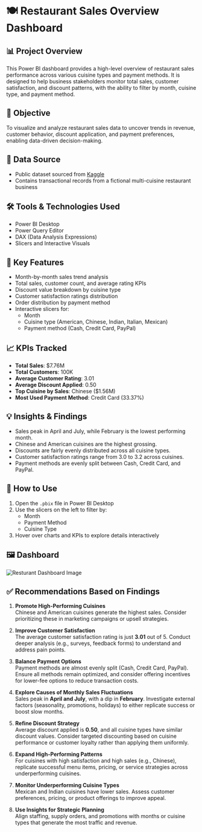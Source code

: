 # 🍽️ Restaurant Sales Overview Dashboard

## 📊 Project Overview
This Power BI dashboard provides a high-level overview of restaurant sales performance across various cuisine types and payment methods. It is designed to help business stakeholders monitor total sales, customer satisfaction, and discount patterns, with the ability to filter by month, cuisine type, and payment method.

## 🎯 Objective
To visualize and analyze restaurant sales data to uncover trends in revenue, customer behavior, discount application, and payment preferences, enabling data-driven decision-making.

## 📁 Data Source
- Public dataset sourced from [Kaggle](https://www.kaggle.com/)
- Contains transactional records from a fictional multi-cuisine restaurant business

## 🛠 Tools & Technologies Used
- Power BI Desktop
- Power Query Editor
- DAX (Data Analysis Expressions)
- Slicers and Interactive Visuals

## 📌 Key Features
- Month-by-month sales trend analysis
- Total sales, customer count, and average rating KPIs
- Discount value breakdown by cuisine type
- Customer satisfaction ratings distribution
- Order distribution by payment method
- Interactive slicers for:
  - Month
  - Cuisine type (American, Chinese, Indian, Italian, Mexican)
  - Payment method (Cash, Credit Card, PayPal)

## 📈 KPIs Tracked
- **Total Sales**: $7.76M
- **Total Customers**: 100K
- **Average Customer Rating**: 3.01
- **Average Discount Applied**: 0.50
- **Top Cuisine by Sales**: Chinese ($1.56M)
- **Most Used Payment Method**: Credit Card (33.37%)

## 💡 Insights & Findings
- Sales peak in April and July, while February is the lowest performing month.
- Chinese and American cuisines are the highest grossing.
- Discounts are fairly evenly distributed across all cuisine types.
- Customer satisfaction ratings range from 3.0 to 3.2 across cuisines.
- Payment methods are evenly split between Cash, Credit Card, and PayPal.

## 🧭 How to Use
1. Open the `.pbix` file in Power BI Desktop
2. Use the slicers on the left to filter by:
   - Month
   - Payment Method
   - Cuisine Type
3. Hover over charts and KPIs to explore details interactively

## 🖼️ Dashboard 
![Resturant Dashboard Image ](https://github.com/user-attachments/assets/aa55e3ca-822b-4fae-93c4-99d1ec3d1bfb)

## ✅ Recommendations Based on Findings

1. **Promote High-Performing Cuisines**  
   Chinese and American cuisines generate the highest sales. Consider prioritizing these in marketing campaigns or upsell strategies.

2. **Improve Customer Satisfaction**  
   The average customer satisfaction rating is just **3.01** out of 5. Conduct deeper analysis (e.g., surveys, feedback forms) to understand and address pain points.

3. **Balance Payment Options**  
   Payment methods are almost evenly split (Cash, Credit Card, PayPal). Ensure all methods remain optimized, and consider offering incentives for lower-fee options to reduce transaction costs.

4. **Explore Causes of Monthly Sales Fluctuations**  
   Sales peak in **April and July**, with a dip in **February**. Investigate external factors (seasonality, promotions, holidays) to either replicate success or boost slow months.

5. **Refine Discount Strategy**  
   Average discount applied is **0.50**, and all cuisine types have similar discount values. Consider targeted discounting based on cuisine performance or customer loyalty rather than applying them uniformly.

6. **Expand High-Performing Patterns**  
   For cuisines with high satisfaction and high sales (e.g., Chinese), replicate successful menu items, pricing, or service strategies across underperforming cuisines.

7. **Monitor Underperforming Cuisine Types**  
   Mexican and Indian cuisines have lower sales. Assess customer preferences, pricing, or product offerings to improve appeal.

8. **Use Insights for Strategic Planning**  
   Align staffing, supply orders, and promotions with months or cuisine types that generate the most traffic and revenue.


